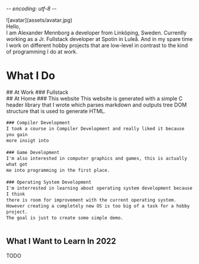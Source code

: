 -*- encoding: utf-8 -*-

<div class="hero-visual">
  ![avatar](assets/avatar.jpg)
</div>

<div class="hero">
  <div class="hero-heading">Hello,</div>
  I am Alexander Mennborg a developer from Linköping, Sweden.
  Currently working as a Jr. Fullstack developer at Spotin in Luleå.
  And in my spare time I work on different hobby projects that are
  low-level in contrast to the kind of programming I do at work.
</div>

# What I Do

<div class="row">
  <div class="column" style="min-width: 320px;">
    ## At Work
    ### Fullstack
  </div>
  
  <div class="column" style="min-width: 320px;">
    ## At Home
    ### This website
    This website is generated with a simple C header library that I wrote which
    parses markdown and outputs tree DOM structure that is used to generate HTML.
    
    ### Compiler Development
    I took a course in Compiler Development and really liked it because you gain
    more insigt into
    
    ### Game Development
    I'm also interested in computer graphics and games, this is actually what got
    me into programming in the first place.
    
    ### Operating System Development
    I'm interrested in learning about operating system development because I think
    there is room for improvement with the current operating system.
    However creating a completely new OS is too big of a task for a hobby project.
    The goal is just to create some simple demo.
  </div>
</div>

## What I Want to Learn In 2022

TODO